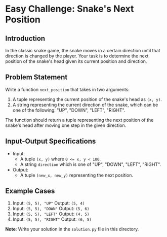 # Easy Challenge: Snake's Next Position

## Introduction
In the classic snake game, the snake moves in a certain direction until that direction is changed by the player. Your task is to determine the next position of the snake's head given its current position and direction.

## Problem Statement
Write a function `next_position` that takes in two arguments:

1. A tuple representing the current position of the snake's head as `(x, y)`.
2. A string representing the current direction of the snake, which can be one of the following: "UP", "DOWN", "LEFT", "RIGHT".

The function should return a tuple representing the next position of the snake's head after moving one step in the given direction.

## Input-Output Specifications
- Input:
  - A tuple `(x, y)` where `0 <= x, y < 100`.
  - A string `direction` which is one of "UP", "DOWN", "LEFT", "RIGHT".
- Output:
  - A tuple `(new_x, new_y)` representing the next position.

## Example Cases
1. Input: `(5, 5), "UP"`
   Output: `(5, 4)`
2. Input: `(5, 5), "DOWN"`
   Output: `(5, 6)`
3. Input: `(5, 5), "LEFT"`
   Output: `(4, 5)`
4. Input: `(5, 5), "RIGHT"`
   Output: `(6, 5)`

**Note**: Write your solution in the `solution.py` file in this directory.

